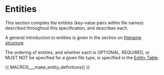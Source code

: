 # Entities

This section compiles the entities (key-value pairs within file names) described throughout this
specification, and describes each.

A general introduction to entities is given in the section on
[filename structure](../02-common-principles.md#file-name-structure).

The ordering of entities, and whether each is OPTIONAL, REQUIRED, or MUST NOT
be specified for a given file type, is specified in the [Entity Table](entity-table.md).

<!--
  This section is autogenerated based on the src/schema.  DO NOT EDIT DIRECTLY.
  Follow https://github.com/bids-standard/bids-specification/blob/master/CONTRIBUTING.md#making-a-change-to-the-bids-schema
  and a guide for using macros can be found at
  https://github.com/bids-standard/bids-specification/blob/master/macros_doc.md
-->
{{ MACROS___make_entity_definitions() }}
